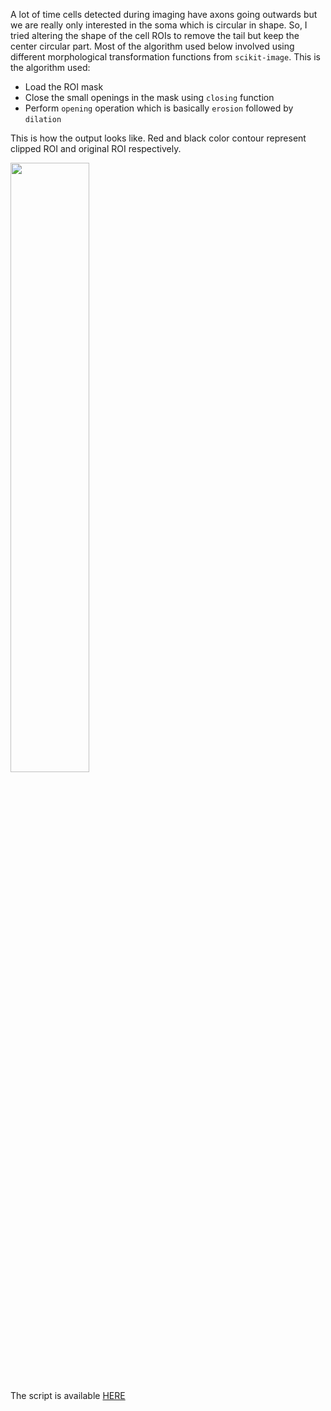A lot of time cells detected during imaging have axons going outwards but we are really only interested in the soma which is circular in shape. 
So, I tried altering the shape of the cell ROIs to remove the tail but keep the center circular part. Most of the algorithm used 
below involved using different morphological transformation functions from `scikit-image`. This is the algorithm used:

- Load the ROI mask
- Close the small openings in the mask using `closing` function
- Perform `opening` operation which is basically `erosion` followed by `dilation`

This is how the output looks like. Red and black color contour represent clipped ROI and original ROI respectively.

<img src="https://rajatsaxena.github.io//images//combined_roi.png" width="50%" height="50%">

The script is available [HERE](https://github.com/rajatsaxena/suite2p_utils/blob/master/roi_shape_correction.py)

